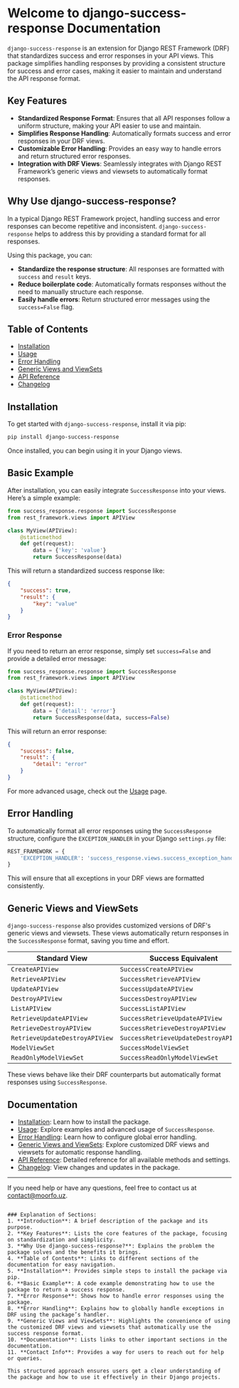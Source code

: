 # Welcome to django-success-response Documentation

`django-success-response` is an extension for Django REST Framework (DRF) that standardizes success and error responses in your API views. This package simplifies handling responses by providing a consistent structure for success and error cases, making it easier to maintain and understand the API response format.

## Key Features
- **Standardized Response Format**: Ensures that all API responses follow a uniform structure, making your API easier to use and maintain.
- **Simplifies Response Handling**: Automatically formats success and error responses in your DRF views.
- **Customizable Error Handling**: Provides an easy way to handle errors and return structured error responses.
- **Integration with DRF Views**: Seamlessly integrates with Django REST Framework’s generic views and viewsets to automatically format responses.

## Why Use django-success-response?

In a typical Django REST Framework project, handling success and error responses can become repetitive and inconsistent. `django-success-response` helps to address this by providing a standard format for all responses.

Using this package, you can:
- **Standardize the response structure**: All responses are formatted with `success` and `result` keys.
- **Reduce boilerplate code**: Automatically formats responses without the need to manually structure each response.
- **Easily handle errors**: Return structured error messages using the `success=False` flag.

## Table of Contents
- [Installation](installation.md)
- [Usage](usage.md)
- [Error Handling](error_handling.md)
- [Generic Views and ViewSets](views_viewsets.md)
- [API Reference](api_reference.md)
- [Changelog](changelog.md)

## Installation

To get started with `django-success-response`, install it via pip:

```bash
pip install django-success-response
```

Once installed, you can begin using it in your Django views.

## Basic Example

After installation, you can easily integrate `SuccessResponse` into your views. Here’s a simple example:

```python
from success_response.response import SuccessResponse
from rest_framework.views import APIView

class MyView(APIView):
    @staticmethod
    def get(request):
        data = {'key': 'value'}
        return SuccessResponse(data)
```

This will return a standardized success response like:

```json
{
    "success": true,
    "result": {
        "key": "value"
    }
}
```

### Error Response

If you need to return an error response, simply set `success=False` and provide a detailed error message:

```python
from success_response.response import SuccessResponse
from rest_framework.views import APIView

class MyView(APIView):
    @staticmethod
    def get(request):
        data = {'detail': 'error'}
        return SuccessResponse(data, success=False)
```

This will return an error response:

```json
{
    "success": false,
    "result": {
        "detail": "error"
    }
}
```

For more advanced usage, check out the [Usage](usage.md) page.

## Error Handling

To automatically format all error responses using the `SuccessResponse` structure, configure the `EXCEPTION_HANDLER` in your Django `settings.py` file:

```python
REST_FRAMEWORK = {
    'EXCEPTION_HANDLER': 'success_response.views.success_exception_handler'
}
```

This will ensure that all exceptions in your DRF views are formatted consistently.

## Generic Views and ViewSets

`django-success-response` also provides customized versions of DRF's generic views and viewsets. These views automatically return responses in the `SuccessResponse` format, saving you time and effort.

| Standard View                   | Success Equivalent                     |
|---------------------------------|----------------------------------------|
| `CreateAPIView`                 | `SuccessCreateAPIView`                 |
| `RetrieveAPIView`               | `SuccessRetrieveAPIView`               |
| `UpdateAPIView`                 | `SuccessUpdateAPIView`                 |
| `DestroyAPIView`                | `SuccessDestroyAPIView`                |
| `ListAPIView`                   | `SuccessListAPIView`                   |
| `RetrieveUpdateAPIView`         | `SuccessRetrieveUpdateAPIView`         |
| `RetrieveDestroyAPIView`        | `SuccessRetrieveDestroyAPIView`        |
| `RetrieveUpdateDestroyAPIView`  | `SuccessRetrieveUpdateDestroyAPIView`  |
| `ModelViewSet`                  | `SuccessModelViewSet`                  |
| `ReadOnlyModelViewSet`          | `SuccessReadOnlyModelViewSet`          |

These views behave like their DRF counterparts but automatically format responses using `SuccessResponse`.

## Documentation

- [Installation](installation.md): Learn how to install the package.
- [Usage](usage.md): Explore examples and advanced usage of `SuccessResponse`.
- [Error Handling](error_handling.md): Learn how to configure global error handling.
- [Generic Views and ViewSets](views_viewsets.md): Explore customized DRF views and viewsets for automatic response handling.
- [API Reference](api_reference.md): Detailed reference for all available methods and settings.
- [Changelog](changelog.md): View changes and updates in the package.

---

If you need help or have any questions, feel free to contact us at [contact@moorfo.uz](mailto:contact@moorfo.uz).
```

### Explanation of Sections:
1. **Introduction**: A brief description of the package and its purpose.
2. **Key Features**: Lists the core features of the package, focusing on standardization and simplicity.
3. **Why Use django-success-response?**: Explains the problem the package solves and the benefits it brings.
4. **Table of Contents**: Links to different sections of the documentation for easy navigation.
5. **Installation**: Provides simple steps to install the package via pip.
6. **Basic Example**: A code example demonstrating how to use the package to return a success response.
7. **Error Response**: Shows how to handle error responses using the package.
8. **Error Handling**: Explains how to globally handle exceptions in DRF using the package’s handler.
9. **Generic Views and ViewSets**: Highlights the convenience of using the customized DRF views and viewsets that automatically use the success response format.
10. **Documentation**: Lists links to other important sections in the documentation.
11. **Contact Info**: Provides a way for users to reach out for help or queries.

This structured approach ensures users get a clear understanding of the package and how to use it effectively in their Django projects.
